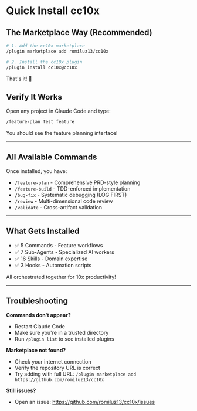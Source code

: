 # Quick Install cc10x

## The Marketplace Way (Recommended)

```bash
# 1. Add the cc10x marketplace
/plugin marketplace add romiluz13/cc10x

# 2. Install the cc10x plugin
/plugin install cc10x@cc10x
```

That's it! 🎉

## Verify It Works

Open any project in Claude Code and type:

```bash
/feature-plan Test feature
```

You should see the feature planning interface!

---

## All Available Commands

Once installed, you have:

- `/feature-plan` - Comprehensive PRD-style planning
- `/feature-build` - TDD-enforced implementation
- `/bug-fix` - Systematic debugging (LOG FIRST)
- `/review` - Multi-dimensional code review
- `/validate` - Cross-artifact validation

---

## What Gets Installed

- ✅ 5 Commands - Feature workflows
- ✅ 7 Sub-Agents - Specialized AI workers
- ✅ 16 Skills - Domain expertise
- ✅ 3 Hooks - Automation scripts

All orchestrated together for 10x productivity!

---

## Troubleshooting

**Commands don't appear?**
- Restart Claude Code
- Make sure you're in a trusted directory
- Run `/plugin list` to see installed plugins

**Marketplace not found?**
- Check your internet connection
- Verify the repository URL is correct
- Try adding with full URL: `/plugin marketplace add https://github.com/romiluz13/cc10x`

**Still issues?**
- Open an issue: https://github.com/romiluz13/cc10x/issues

